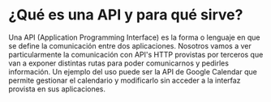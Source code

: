 # ¿Qué es una API y para qué sirve?

Una API (Application Programming Interface) es la forma o lenguaje en que se define la comunicación entre dos aplicaciones. Nosotros vamos a ver particularmente la comunicación con API's HTTP provistas por terceros que van a exponer distintas rutas para poder comunicarnos y pedirles información. Un ejemplo del uso puede ser la API de Google Calendar que permite gestionar el calendario y modificarlo sin acceder a la interfaz provista en sus aplicaciones.
